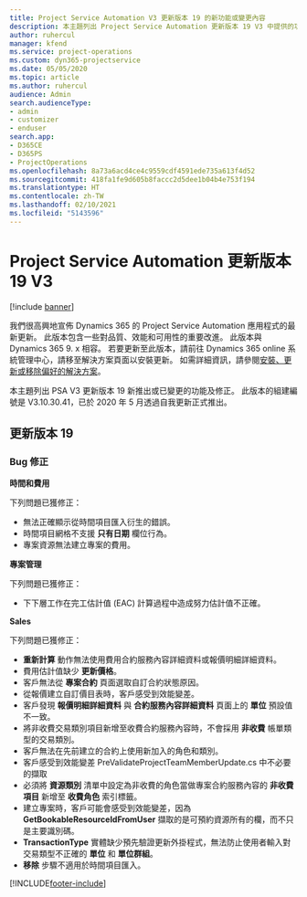```yaml
---
title: Project Service Automation V3 更新版本 19 的新功能或變更內容
description: 本主題列出 Project Service Automation 更新版本 19 V3 中提供的功能和修正。
author: ruhercul
manager: kfend
ms.service: project-operations
ms.custom: dyn365-projectservice
ms.date: 05/05/2020
ms.topic: article
ms.author: ruhercul
audience: Admin
search.audienceType:
- admin
- customizer
- enduser
search.app:
- D365CE
- D365PS
- ProjectOperations
ms.openlocfilehash: 8a73a6acd4ce4c9559cdf4591ede735a613f4d52
ms.sourcegitcommit: 418fa1fe9d605b8faccc2d5dee1b04b4e753f194
ms.translationtype: HT
ms.contentlocale: zh-TW
ms.lasthandoff: 02/10/2021
ms.locfileid: "5143596"
---
```

# <a name="project-service-automation-update-release-19-v3"></a>Project Service Automation 更新版本 19 V3

[!include [banner](../includes/psa-now-project-operations.md)]

我們很高興地宣佈 Dynamics 365 的 Project Service Automation 應用程式的最新更新。 此版本包含一些對品質、效能和可用性的重要改進。 此版本與 Dynamics 365 9. x 相容。 若要更新至此版本，請前往 Dynamics 365 online 系統管理中心，請移至解決方案頁面以安裝更新。 如需詳細資訊，請參閱[安裝、更新或移除偏好的解決方案](https://docs.microsoft.com/power-platform/admin/install-remove-preferred-solution)。

本主題列出 PSA V3 更新版本 19 新推出或已變更的功能及修正。 此版本的組建編號是 V3.10.30.41，已於 2020 年 5 月透過自我更新正式推出。

## <a name="update-release-19"></a>更新版本 19

### <a name="bug-fixes"></a>Bug 修正

**時間和費用**

下列問題已獲修正： 

- 無法正確顯示從時間項目匯入衍生的錯誤。
- 時間項目網格不支援 **只有日期** 欄位行為。
- 專案資源無法建立專案的費用。

**專案管理**

下列問題已獲修正： 

-  下下層工作在完工估計值 (EAC) 計算過程中造成努力估計值不正確。

**Sales**

下列問題已獲修正： 

- **重新計算** 動作無法使用費用合約服務內容詳細資料或報價明細詳細資料。
- 費用估計值缺少 **更新價格**。
-  客戶無法從 **專案合約** 頁面選取自訂合約狀態原因。
- 從報價建立自訂價目表時，客戶感受到效能變差。
- 客戶發現 **報價明細詳細資料** 與 **合約服務內容詳細資料** 頁面上的 **單位** 預設值不一致。
- 將非收費交易類別項目新增至收費合約服務內容時，不會採用 **非收費** 帳單類型的交易類別。
- 客戶無法在先前建立的合約上使用新加入的角色和類別。
- 客戶感受到效能變差 PreValidateProjectTeamMemberUpdate.cs 中不必要的擷取
- 必須將 **資源類別** 清單中設定為非收費的角色當做專案合約服務內容的 **非收費項目** 新增至 **收費角色** 索引標籤。
- 建立專案時，客戶可能會感受到效能變差，因為 **GetBookableResourceIdFromUser** 擷取的是可預約資源所有的欄，而不只是主要識別碼。
- **TransactionType** 實體缺少預先驗證更新外掛程式，無法防止使用者輸入對交易類型不正確的 **單位** 和 **單位群組**。
- **移除** 步驟不適用於時間項目匯入。


[!INCLUDE[footer-include](../includes/footer-banner.md)]